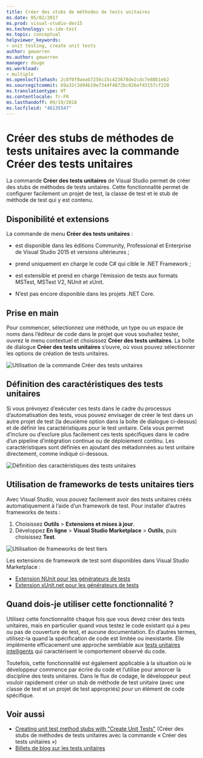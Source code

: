 ```yaml
---
title: Créer des stubs de méthodes de tests unitaires
ms.date: 05/02/2017
ms.prod: visual-studio-dev15
ms.technology: vs-ide-test
ms.topic: conceptual
helpviewer_keywords:
- unit testing, create unit tests
author: gewarren
ms.author: gewarren
manager: douge
ms.workload:
- multiple
ms.openlocfilehash: 2c8f0f0aeab7256c15c423678de2cdc7e88b1eb2
ms.sourcegitcommit: b9a32c3d94b19e7344f4872bc026efd3157cf220
ms.translationtype: HT
ms.contentlocale: fr-FR
ms.lasthandoff: 09/19/2018
ms.locfileid: "46135547"
---
```

# <a name="create-unit-test-method-stubs-with-the-create-unit-tests-command"></a>Créer des stubs de méthodes de tests unitaires avec la commande Créer des tests unitaires

La commande **Créer des tests unitaires** de Visual Studio permet de créer des stubs de méthodes de tests unitaires. Cette fonctionnalité permet de configurer facilement un projet de test, la classe de test et le stub de méthode de test qui y est contenu.

## <a name="availability-and-extensions"></a>Disponibilité et extensions

La commande de menu **Créer des tests unitaires** :

* est disponible dans les éditions Community, Professional et Enterprise de Visual Studio 2015 et versions ultérieures ;

* prend uniquement en charge le code C# qui cible le .NET Framework ;

* est extensible et prend en charge l’émission de tests aux formats MSTest, MSTest V2, NUnit et xUnit.

* N’est pas encore disponible dans les projets .NET Core.

## <a name="get-started"></a>Prise en main

Pour commencer, sélectionnez une méthode, un type ou un espace de noms dans l’éditeur de code dans le projet que vous souhaitez tester, ouvrez le menu contextuel et choisissez **Créer des tests unitaires**. La boîte de dialogue **Créer des tests unitaires** s’ouvre, où vous pouvez sélectionner les options de création de tests unitaires.

![Utilisation de la commande Créer des tests unitaires](media/createunittestcommand.png)

## <a name="setting-unit-test-traits"></a>Définition des caractéristiques des tests unitaires

Si vous prévoyez d’exécuter ces tests dans le cadre du processus d’automatisation des tests, vous pouvez envisager de créer le test dans un autre projet de test (la deuxième option dans la boîte de dialogue ci-dessus) et de définir les caractéristiques pour le test unitaire. Cela vous permet d’inclure ou d’exclure plus facilement ces tests spécifiques dans le cadre d’un pipeline d’intégration continue ou de déploiement continu. Les caractéristiques sont définies en ajoutant des métadonnées au test unitaire directement, comme indiqué ci-dessous.

![Définition des caractéristiques des tests unitaires](media/createunittest.png)

## <a name="using-third-party-unit-test-frameworks"></a>Utilisation de frameworks de tests unitaires tiers

Avec Visual Studio, vous pouvez facilement avoir des tests unitaires créés automatiquement à l’aide d’un framework de test. Pour installer d’autres frameworks de tests :

1. Choisissez **Outils** > **Extensions et mises à jour**.
2. Développez **En ligne** > **Visual Studio Marketplace** > **Outils**, puis choisissez **Test**.

![Utilisation de frameworks de test tiers](media/createunittestfx.png)

Les extensions de framework de test sont disponibles dans Visual Studio Marketplace :

* [Extension NUnit pour les générateurs de tests](https://marketplace.visualstudio.com/items?itemName=NUnitDevelopers.TestGeneratorNUnitextension)
* [Extension xUnit.net pour les générateurs de tests](https://marketplace.visualstudio.com/items?itemName=BradWilson.xUnitnetTestExtensions)

## <a name="when-should-i-use-this-feature"></a>Quand dois-je utiliser cette fonctionnalité ?

Utilisez cette fonctionnalité chaque fois que vous devez créer des tests unitaires, mais en particulier quand vous testez le code existant qui a peu ou pas de couverture de test, et aucune documentation. En d’autres termes, utilisez-la quand la spécification de code est limitée ou inexistante. Elle implémente efficacement une approche semblable aux [tests unitaires intelligents](http://blogs.msdn.com/b/visualstudioalm/archive/2014/11/19/introducing-smart-unit-tests.aspx) qui caractérisent le comportement observé du code.

Toutefois, cette fonctionnalité est également applicable à la situation où le développeur commence par écrire du code et l’utilise pour amorcer la discipline des tests unitaires. Dans le flux de codage, le développeur peut vouloir rapidement créer un stub de méthode de test unitaire (avec une classe de test et un projet de test appropriés) pour un élément de code spécifique.

## <a name="see-also"></a>Voir aussi

- [Creating unit test method stubs with "Create Unit Tests"](https://blogs.msdn.microsoft.com/visualstudioalm/2015/03/06/creating-unit-test-method-stubs-with-create-unit-tests/) (Créer des stubs de méthodes de tests unitaires avec la commande « Créer des tests unitaires »)
- [Billets de blog sur les tests unitaires](https://blogs.msdn.microsoft.com/devops/?s=unit+testing)
